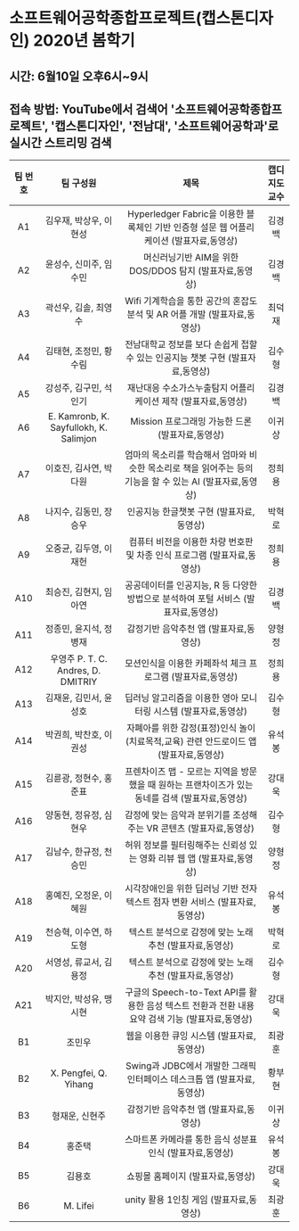 # 소프트웨어공학종합프로젝트(캡스톤디자인) 2020년 봄학기 

## 시간: 6월10일 오후6시~9시
## 접속 방법: YouTube에서 검색어 '소프트웨어공학종합프로젝트', '캡스톤디자인', '전남대', '소프트웨어공학과'로 실시간 스트리밍 검색

|팀 번호|  팀 구성원| 제목 | 캡디 지도교수|
|:---:|:------:|:---------:|:---:|
| A1 | 김우재, 박상우, 이현성 |Hyperledger Fabric을 이용한 블록체인 기반 인증형 설문 웹 어플리케이션 (발표자료,동영상) |김경백|
| A2 | 윤성수, 신미주, 임수민 |머신러닝기반 AIM을 위한 DOS/DDOS 탐지 (발표자료,동영상) |김경백|
| A3 | 곽선우, 김솔, 최영수   |Wifi 기계학습을 통한 공간의 혼잡도 분석 및 AR 어플 개발 (발표자료,동영상) |최덕재|
| A4 | 김태현, 조정민, 황수림 |전남대학교 정보를 보다 손쉽게 접할 수 있는 인공지능 챗봇 구현 (발표자료,동영상) |김수형|
| A5 | 강성주, 김구민, 석인기 |재난대응 수소가스누출탐지 어플리케이션 제작 (발표자료,동영상) |김경백|
| A6 | E. Kamronb, K. Sayfullokh, K. Salimjon|Mission 프로그래밍 가능한 드론 (발표자료,동영상) |이귀상|
| A7 | 이호진, 김사연, 박다원 |엄마의 목소리를 학습해서 엄마와 비슷한 목소리로 책을 읽어주는 등의 기능을 할 수 있는 AI (발표자료,동영상) |정희용|
| A8 | 나지수, 김동민, 장승우|인공지능 한글챗봇 구현 (발표자료,동영상) | 박혁로|
| A9 | 오중균, 김두영, 이재헌 |컴퓨터 비전을 이용한 차량 번호판 및 차종 인식 프로그램 (발표자료,동영상) |정희용|
| A10| 최승진, 김현지, 임아연 |공공데이터를 인공지능, R 등 다양한 방법으로 분석하여 포털 서비스 (발표자료,동영상) |김경백|
| A11| 정종민, 윤지석, 정병재|감정기반 음악추천 앱 (발표자료,동영상) |양형정|
| A12| 우영주 P. T. C. Andres, D. DMITRIY|모션인식을 이용한 카페좌석 체크 프로그램 (발표자료,동영상) | 정희용|
| A13| 김재윤, 김민서, 윤성호|딥러닝 알고리즘을 이용한 영아 모니터링 시스템 (발표자료,동영상) |김수형|
| A14| 박권희, 박찬호, 이권성|자폐아를 위한 감정(표정)인식 놀이(치료목적,교육) 관련 안드로이드 앱 (발표자료,동영상) |유석봉|
| A15| 김륜광, 정현수, 홍준표|프렌차이즈 맵 - 모르는 지역을 방문했을 때 원하는 프랜차이즈가 있는 동네를 검색 (발표자료,동영상) |강대욱|
| A16| 양동현, 정유정, 심현우|감정에 맞는 음악과 분위기를 조성해주는 VR 콘텐츠 (발표자료,동영상) |김수형|
| A17| 김남수, 한규정, 천승민|허위 정보를 필터링해주는 신뢰성 있는 영화 리뷰 웹 앱 (발표자료,동영상) |양형정|
| A18| 홍예진, 오정운, 이혜원|시각장애인을 위한 딥러닝 기반 전자 텍스트 점자 변환 서비스  (발표자료,동영상) |유석봉|
| A19| 천승혁, 이수연, 하도형|텍스트 분석으로 감정에 맞는 노래 추천 (발표자료,동영상) |박혁로|
| A20| 서영성, 류교서, 김용정|텍스트 분석으로 감정에 맞는 노래 추천 (발표자료,동영상) |김수형|
| A21| 박지안, 박성유, 맹시현|구글의 Speech-to-Text API를 활용한 음성 텍스트 전환과 전환 내용 요약 검색 기능 (발표자료,동영상) |강대욱|
| B1| 조민우|웹을 이용한 큐잉 시스템 (발표자료,동영상) | 최광훈|
| B2| X. Pengfei, Q. Yihang|Swing과 JDBC에서 개발한 그래픽 인터페이스 데스크톱 앱 (발표자료,동영상) |황부현|
| B3| 형재운, 신현주|감정기반 음악추천 앱  (발표자료,동영상) |이귀상|
| B4| 홍준택|스마트폰 카메라를 통한 음식 성분표 인식 (발표자료,동영상) | 유석봉|
| B5| 김용호|쇼핑몰 홈페이지  (발표자료,동영상) |강대욱|
| B6| M. Lifei|unity 활용 1인칭 게임 (발표자료,동영상) |최광훈|



